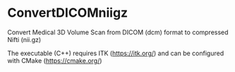 # ConvertDICOMniigz
Convert Medical 3D Volume Scan from DICOM (dcm) format to compressed Nifti (nii.gz)

The executable (C++) requires ITK (https://itk.org/) and can be configured with CMake (https://cmake.org/)
